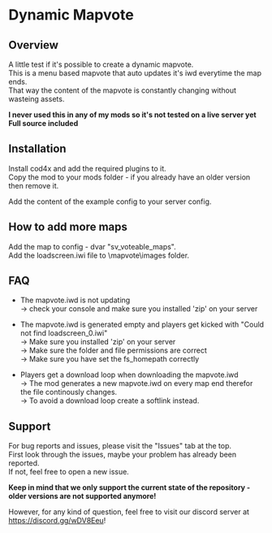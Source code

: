 # Dynamic Mapvote

## Overview

A little test if it's possible to create a dynamic mapvote.<br/>
This is a menu based mapvote that auto updates it's iwd everytime the map ends.<br/>
That way the content of the mapvote is constantly changing without wasteing assets.<br/>

**I never used this in any of my mods so it's not tested on a live server yet**<br/>
**Full source included**<br/>

## Installation

Install cod4x and add the required plugins to it.<br/>
Copy the mod to your mods folder - if you already have an older version then remove it.<br/>

Add the content of the example config to your server config.<br/>

## How to add more maps

Add the map to config - dvar "sv_voteable_maps".<br/>
Add the loadscreen.iwi file to \mapvote\images folder.<br/>

## FAQ
 
- The mapvote.iwd is not updating<br/>
-> check your console and make sure you installed 'zip' on your server<br/>

- The mapvote.iwd is generated empty and players get kicked with "Could not find loadscreen_0.iwi"<br/>
-> Make sure you installed 'zip' on your server<br/>
-> Make sure the folder and file permissions are correct<br/>
-> Make sure you have set the fs_homepath correctly<br/>

- Players get a download loop when downloading the mapvote.iwd<br/>
-> The mod generates a new mapvote.iwd on every map end therefor the file continously changes.<br/>
-> To avoid a download loop create a softlink instead.<br/>

## Support
For bug reports and issues, please visit the "Issues" tab at the top.<br/>
First look through the issues, maybe your problem has already been reported.<br/>
If not, feel free to open a new issue.<br/>

**Keep in mind that we only support the current state of the repository - older versions are not supported anymore!**

However, for any kind of question, feel free to visit our discord server at https://discord.gg/wDV8Eeu!
